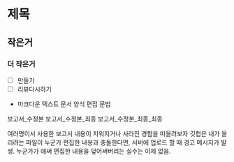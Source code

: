 # 제목
## 작은거
### 더 작은거
- [ ] 만들기
- [ ] 리뷰다시하기
* 마크다운 텍스트 문서 양식 편집 문법

보고서_수정본
보고서_수정본_최종
보고서_수정본_최종_최종

여러명이서 사용한 보고서 내용이 지워지거나 사라진 경험을 떠올려보자
깃헙은 내가 올리려는 파일이 누군가 편집한 내용과 충돌한다면, 서버에 업로드 할 때 경고 메시지가 발생. 누군가가 애써 편집한 내용을 덮어써버리는 실수는 이제 없음.


